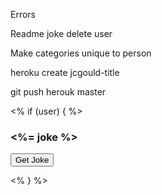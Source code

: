 Errors

Readme 
joke
delete user


Make categories unique to person





heroku create jcgould-title

git push herouk master

<% if (user) { %>
        <h3><%= joke %> </h3>
      <form role="form" method="GET" action="/api/main/get-joke">
        <input
        type="submit"
        class="btn btn-lg btn-primary btn-block"
        value="Get Joke"
      />
      </form>
      <% } %>